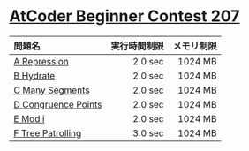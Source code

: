 # [AtCoder Beginner Contest 207](https://atcoder.jp/contests/abc207)

問題名 | 実行時間制限 | メモリ制限
:-- | --: | --:
[A Repression](https://atcoder.jp/contests/abc207/tasks/abc207_a) | 2.0 sec | 1024 MB
[B Hydrate](https://atcoder.jp/contests/abc207/tasks/abc207_b) | 2.0 sec | 1024 MB
[C Many Segments](https://atcoder.jp/contests/abc207/tasks/abc207_c) | 2.0 sec | 1024 MB
[D Congruence Points](https://atcoder.jp/contests/abc207/tasks/abc207_d) | 2.0 sec | 1024 MB
[E Mod i](https://atcoder.jp/contests/abc207/tasks/abc207_e) | 2.0 sec | 1024 MB
[F Tree Patrolling](https://atcoder.jp/contests/abc207/tasks/abc207_f) | 3.0 sec | 1024 MB
